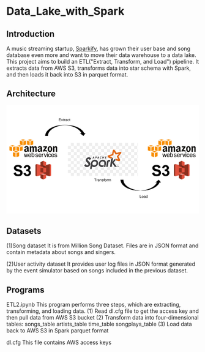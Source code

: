 # Data_Lake_with_Spark
## Introduction
A music streaming startup, <a href="http://millionsongdataset.com/" target="_blank">Sparkify</a>, has grown their user base and song database even more and want to move their data warehouse to a data lake. This project aims to build an ETL("Extract, Transform, and Load") pipeline. It extracts data from AWS S3, transforms data into star schema with Spark, and then loads it back into S3 in parquet format.  
 
## Architecture
<img src="https://github.com/ClaireChiang91/Data_Lake_with_Spark/blob/main/pic_data_lake_w_Spark.png" width="1000">

## Datasets
(1)Song dataset
It is from Million Song Dataset. Files are in JSON format and contain metadata about songs and singers. 

(2)User activity dataset
It provides user log files in JSON format generated by the event simulator based on songs included in the previous dataset. 

## Programs
ETL2.ipynb
This program performs three steps, which are extracting, transforming, and loading data. 
(1) Read dl.cfg file to get the access key and then pull data from AWS S3 bucket
(2) Transform data into four-dimensional tables:
	songs_table
	artists_table
	time_table
	songplays_table
(3) Load data back to AWS S3 in Spark parquet format

dl.cfg
This file contains AWS access keys
